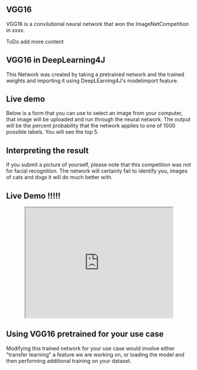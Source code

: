 ## VGG16

VGG16 is a convilutional neural network that won the ImageNetCompetition in xxxx. 

ToDo add more content

## VGG16 in DeepLearning4J

This Network was created by taking a pretrained network and the trained weights and importing it using DeepLEarning4J's
modelimport feature. 

## Live demo

Below is a form that you can use to select an image from your computer, that image will be uploaded and run 
through the neural network. The output will be the percent probability that the network applies 
to one of 1000 possible labels. You will see the top 5. 

## Interpreting the result

If you submit a picture of yourself, please note that this competition was not for facial recognition. 
The network will certainly fail to identify you, images of cats and dogs it will do much better with. 

## Live Demo !!!!!




<iframe src="http://52.174.183.106:4567/VGGpredict" width="400" height="300" style="display:block; margin: 0 auto;">test </iframe>

## Using VGG16 pretrained for your use case

Modifying this trained network for your use case would involve either "transfer learning" a feature we are working on, 
or loading the model and then performing additional training on your dataset. 



